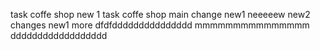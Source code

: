 task coffe shop new 1
task coffe shop main
change new1 neeeeew
new2 changes
new1 more dfdfddddddddddddddd
mmmmmmmmmmmmmmm
dddddddddddddddddd
